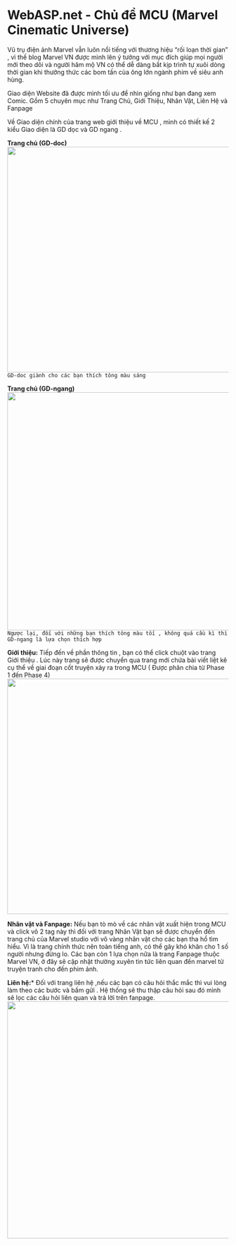 # WebASP.net - Chủ đề MCU (Marvel Cinematic Universe)

Vũ trụ điện ảnh Marvel vẫn luôn nổi tiếng với thương hiệu “rối loạn thời gian” , vì thế blog Marvel VN được mình lên ý tưởng với mục đích giúp mọi người mới theo dõi và người hâm mộ VN có thể dễ dàng bắt kịp trình tự xuôi dòng thời gian khi thưởng thức các bom tấn của ông lớn ngành phim về siêu anh hùng.

Giao diện Website đã được mình tối ưu để nhìn giống như bạn đang xem Comic. Gồm 5 chuyên mục như Trang Chủ, Giới Thiệu, Nhân Vật, Liên Hệ và Fanpage

Về Giao diện chính của trang web giới thiệu về MCU , mình có thiết kế 2 kiểu Giao diện là GD dọc và GD ngang . 

**Trang chủ (GD-doc)**
<img src="https://scontent.fdad2-1.fna.fbcdn.net/v/t1.15752-9/62552671_345470959497248_7967449927930347520_n.png?_nc_cat=108&amp;_nc_oc=AQmWMIuqANBGqscgKAxO8dfWzDd9jhSkoDiqCnqGtGcqJtdKoB2My1XqqWZnIIh23Oe2Q1bf_XhfBk2sZVPCc4Zp&amp;_nc_ht=scontent.fdad2-1.fna&amp;oh=ca4d09c93df3e168495fd3bb7c71400b&amp;oe=5D867C09" alt="" class="img" style="width: 1037px; height: 512px;"/>
`GD-doc giành cho các bạn thích tông màu sáng`

**Trang chủ (GD-ngang)**
<img src="https://scontent.fdad2-1.fna.fbcdn.net/v/t1.15752-9/64723073_354431571935079_1426304402154586112_n.png?_nc_cat=110&amp;_nc_oc=AQlcoexbNlNAoNtEXv37O9yBNDk6W8geUwEl3XaGtxy74jtjTdt4yr5Jgv2QOVRf7eFud_8VxuYML_2b_E_MkzIx&amp;_nc_ht=scontent.fdad2-1.fna&amp;oh=283efa6748875559dd1fa05c84dbde81&amp;oe=5D8F6435" alt="" class="img" style="width: 1037px; height: 540px;">
`Ngược lại, đối với những bạn thích tông màu tối , không quá cầu kì thì GD-ngang là lựa chọn thích hợp`

**Giới thiệu:**
Tiếp đến về phần thông tin , bạn có thể click chuột vào trang Giới thiệu . Lúc này trang sẽ được chuyển qua trang mới chứa bài viết liệt kê cụ thể về giai đoạn cốt truyện xảy ra trong MCU ( Được phân chia từ Phase 1 đến Phase 4)
<img src="https://scontent.fdad1-1.fna.fbcdn.net/v/t1.15752-9/62517039_310022186548470_8587734808535236608_n.png?_nc_cat=105&amp;_nc_oc=AQm3b8l8r9yquBc-qSrqZj0TmBiKi7M0-XYyIdyKKM-RK2tnG254pHojefaFL04IFaJwo0I8y8CJ0sGfIlgIIaR2&amp;_nc_ht=scontent.fdad1-1.fna&amp;oh=a6957a8ec184a1f5bb901181df96c396&amp;oe=5D7F5104" alt="" class="img" style="width: 1037px; height: 534px;">

**Nhân vật và Fanpage:**
Nếu bạn tò mò về các nhân vật xuất hiện trong MCU và click vô 2 tag này thì đối với trang Nhân Vật bạn sẽ được chuyển đến trang chủ của Marvel studio với vô vàng nhân vật cho các bạn tha hồ tìm hiểu. Vì là trang chính thức nên toàn tiếng anh, có thể gây khó khăn cho 1 số người nhưng đừng lo. Các bạn còn 1 lựa chọn nữa là trang Fanpage thuộc Marvel VN, ở đây sẽ cập nhật thường xuyên tin tức liên quan đến marvel từ truyện tranh cho đến phim ảnh.

**Liên hệ:***
Đối với trang liên hệ ,nếu các bạn có câu hỏi thắc mắc thì vui lòng làm theo các bước và bấm gửi . Hệ thống sẽ thu thập câu hỏi sau đó mình sẽ lọc các câu hỏi liên quan và trả lời trên fanpage.
<img src="https://scontent.fdad2-1.fna.fbcdn.net/v/t1.15752-9/64293832_1280447995458433_5333245613691633664_n.png?_nc_cat=107&amp;_nc_oc=AQlUPxc1riZHBFvBpXoIwmUXDxWot_oyUI9_IHMfPyRxpgOEyp9Ont_EFLxY2Et30Roov4Nu1_wFYfGaEGQHLMt1&amp;_nc_ht=scontent.fdad2-1.fna&amp;oh=6cd21fc215e3debd67be503abce71332&amp;oe=5D82BA5B" alt="" class="img" style="width: 1037px; height: 538px;">

